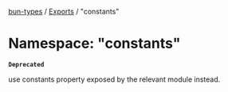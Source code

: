 [bun-types](https://oven-sh.github.io/bun-types/README.md) / [Exports](https://oven-sh.github.io/bun-types/modules.md) / "constants"

# Namespace: "constants"

**`Deprecated`**

use constants property exposed by the relevant module instead.
